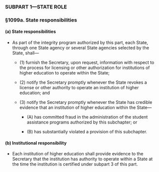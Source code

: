 ### SUBPART 1—STATE ROLE

### §1099a. State responsibilities
#### (a) State responsibilities
* As part of the integrity program authorized by this part, each State, through one State agency or several State agencies selected by the State, shall—

  * (1) furnish the Secretary, upon request, information with respect to the process for licensing or other authorization for institutions of higher education to operate within the State;

  * (2) notify the Secretary promptly whenever the State revokes a license or other authority to operate an institution of higher education; and

  * (3) notify the Secretary promptly whenever the State has credible evidence that an institution of higher education within the State—

    * (A) has committed fraud in the administration of the student assistance programs authorized by this subchapter; or

    * (B) has substantially violated a provision of this subchapter.

#### (b) Institutional responsibility
* Each institution of higher education shall provide evidence to the Secretary that the institution has authority to operate within a State at the time the institution is certified under subpart 3 of this part.